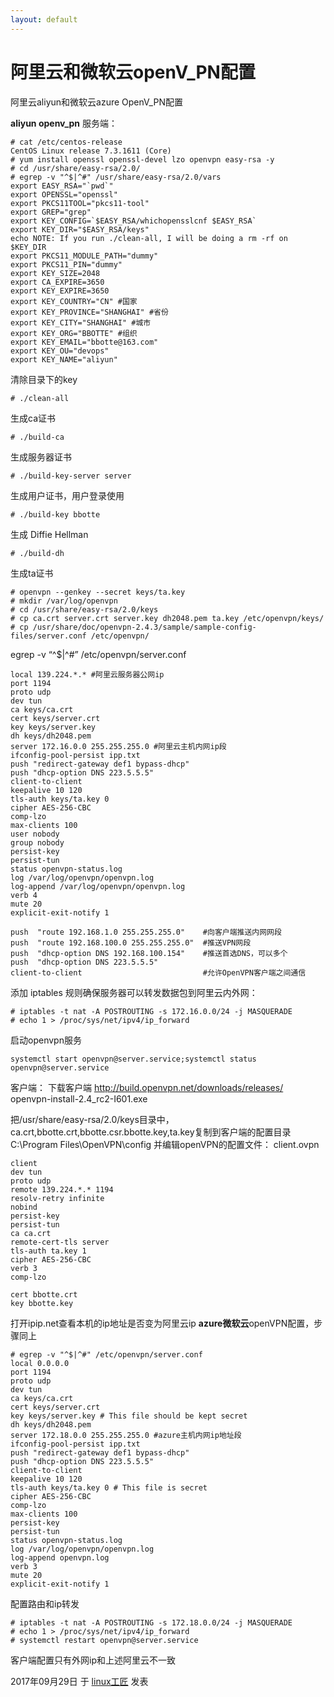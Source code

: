 ```yaml
---
layout: default
---
```


# 阿里云和微软云openV_PN配置

阿里云aliyun和微软云azure OpenV_PN配置

**aliyun openv_pn**
服务端：

```
# cat /etc/centos-release
CentOS Linux release 7.3.1611 (Core)
# yum install openssl openssl-devel lzo openvpn easy-rsa -y
# cd /usr/share/easy-rsa/2.0/
# egrep -v "^$|^#" /usr/share/easy-rsa/2.0/vars 
export EASY_RSA="`pwd`"
export OPENSSL="openssl"
export PKCS11TOOL="pkcs11-tool"
export GREP="grep"
export KEY_CONFIG=`$EASY_RSA/whichopensslcnf $EASY_RSA`
export KEY_DIR="$EASY_RSA/keys"
echo NOTE: If you run ./clean-all, I will be doing a rm -rf on $KEY_DIR
export PKCS11_MODULE_PATH="dummy"
export PKCS11_PIN="dummy"
export KEY_SIZE=2048
export CA_EXPIRE=3650
export KEY_EXPIRE=3650
export KEY_COUNTRY="CN" #国家
export KEY_PROVINCE="SHANGHAI" #省份
export KEY_CITY="SHANGHAI" #城市
export KEY_ORG="BBOTTE" #组织
export KEY_EMAIL="bbotte@163.com"
export KEY_OU="devops"
export KEY_NAME="aliyun"
```

清除目录下的key

```
# ./clean-all
```

生成ca证书

```
# ./build-ca
```

生成服务器证书

```
# ./build-key-server server
```

生成用户证书，用户登录使用

```
# ./build-key bbotte
```

生成 Diffie Hellman

```
# ./build-dh
```

生成ta证书

```
# openvpn --genkey --secret keys/ta.key
# mkdir /var/log/openvpn
# cd /usr/share/easy-rsa/2.0/keys 
# cp ca.crt server.crt server.key dh2048.pem ta.key /etc/openvpn/keys/
# cp /usr/share/doc/openvpn-2.4.3/sample/sample-config-files/server.conf /etc/openvpn/
```

egrep -v “^$|^#” /etc/openvpn/server.conf

```
local 139.224.*.* #阿里云服务器公网ip
port 1194
proto udp
dev tun
ca keys/ca.crt
cert keys/server.crt
key keys/server.key
dh keys/dh2048.pem
server 172.16.0.0 255.255.255.0 #阿里云主机内网ip段
ifconfig-pool-persist ipp.txt
push "redirect-gateway def1 bypass-dhcp"
push "dhcp-option DNS 223.5.5.5"
client-to-client
keepalive 10 120
tls-auth keys/ta.key 0
cipher AES-256-CBC
comp-lzo
max-clients 100
user nobody
group nobody
persist-key
persist-tun
status openvpn-status.log
log /var/log/openvpn/openvpn.log
log-append /var/log/openvpn/openvpn.log
verb 4
mute 20
explicit-exit-notify 1
```

```
push  "route 192.168.1.0 255.255.255.0"    #向客户端推送内网网段
push  "route 192.168.100.0 255.255.255.0"  #推送VPN网段
push  "dhcp-option DNS 192.168.100.154"    #推送首选DNS，可以多个
push  "dhcp-option DNS 223.5.5.5"
client-to-client                           #允许OpenVPN客户端之间通信
```

添加 iptables 规则确保服务器可以转发数据包到阿里云内外网：

```
# iptables -t nat -A POSTROUTING -s 172.16.0.0/24 -j MASQUERADE
# echo 1 > /proc/sys/net/ipv4/ip_forward
```

启动openvpn服务

```
systemctl start openvpn@server.service;systemctl status openvpn@server.service
```

客户端：
下载客户端 <http://build.openvpn.net/downloads/releases/>
openvpn-install-2.4_rc2-I601.exe

把/usr/share/easy-rsa/2.0/keys目录中，ca.crt,bbotte.crt,bbotte.csr.bbotte.key,ta.key复制到客户端的配置目录
C:\Program Files\OpenVPN\config
并编辑openVPN的配置文件：
client.ovpn

```
client
dev tun
proto udp
remote 139.224.*.* 1194
resolv-retry infinite
nobind
persist-key
persist-tun
ca ca.crt
remote-cert-tls server
tls-auth ta.key 1
cipher AES-256-CBC
verb 3
comp-lzo
 
cert bbotte.crt
key bbotte.key
```

打开ipip.net查看本机的ip地址是否变为阿里云ip
**azure微软云**openVPN配置，步骤同上

```
# egrep -v "^$|^#" /etc/openvpn/server.conf 
local 0.0.0.0
port 1194
proto udp
dev tun
ca keys/ca.crt
cert keys/server.crt
key keys/server.key # This file should be kept secret
dh keys/dh2048.pem
server 172.18.0.0 255.255.255.0 #azure主机内网ip地址段
ifconfig-pool-persist ipp.txt
push "redirect-gateway def1 bypass-dhcp"
push "dhcp-option DNS 223.5.5.5"
client-to-client
keepalive 10 120
tls-auth keys/ta.key 0 # This file is secret
cipher AES-256-CBC
comp-lzo
max-clients 100
persist-key
persist-tun
status openvpn-status.log
log /var/log/openvpn/openvpn.log
log-append openvpn.log
verb 3
mute 20
explicit-exit-notify 1
```

配置路由和ip转发

```
# iptables -t nat -A POSTROUTING -s 172.18.0.0/24 -j MASQUERADE
# echo 1 > /proc/sys/net/ipv4/ip_forward
# systemctl restart openvpn@server.service
```

客户端配置只有外网ip和上述阿里云不一致

2017年09月29日 于 [linux工匠](https://bbotte.github.io/) 发表
